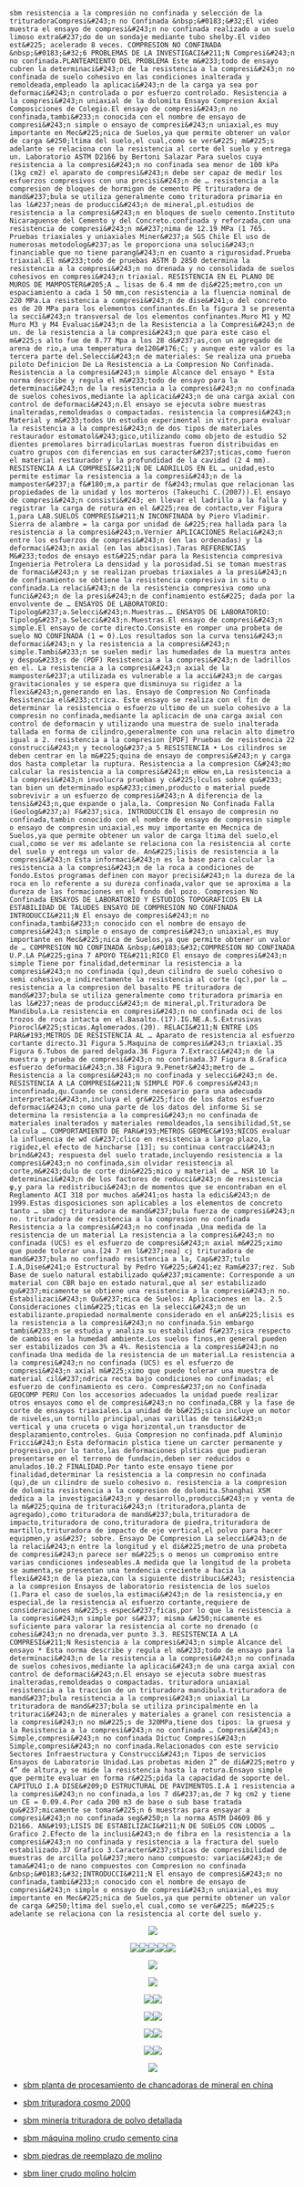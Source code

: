 
```
sbm resistencia a la compresión no confinada y selección de la trituradoraCompresi&#243;n no Confinada &nbsp;&#0183;&#32;El video muestra el ensayo de compresi&#243;n no confinada realizado a un suelo limoso extra&#237;do de un sondaje mediante tubo shelby.El video est&#225; acelerado 8 veces. COMPRESION NO CONFINADA &nbsp;&#0183;&#32;6 PROBLEMAS DE LA INVESTIGACI&#211;N Compresi&#243;n no confinada.PLANTEAMIENTO DEL PROBLEMA Este m&#233;todo de ensayo cubren la determinaci&#243;n de la resistencia a la compresi&#243;n no confinada de suelo cohesivo en las condiciones inalterada y remoldeada,empleado la aplicaci&#243;n de la carga ya sea por deformaci&#243;n controlada o por esfuerzo controlado. Resistencia a la compresi&#243;n uniaxial de la dolomita Ensayo Compresion Axial Composiciones de Colegio.El ensayo de compresi&#243;n no confinada,tambi&#233;n conocida con el nombre de ensayo de compresi&#243;n simple o ensayo de compresi&#243;n uniaxial,es muy importante en Mec&#225;nica de Suelos,ya que permite obtener un valor de carga &#250;ltima del suelo,el cual,como se ver&#225; m&#225;s adelante se relaciona con la resistencia al corte del suelo y entrega un. Laboratorio ASTM D2166 by Bertoni Salazar Para suelos cuya resistencia a la compresi&#243;n no confinada sea menor de 100 kPa (1kg cm2) el aparato de compresi&#243;n debe ser capaz de medir los esfuerzos compresivos con una precisi&#243;n de … resistencia a la compresion de bloques de hormigon de cemento PE trituradora de mand&#237;bula se utiliza generalmente como trituradora primaria en las l&#237;neas de producci&#243;n de mineral,pl.estudios de resistencia a la compresi&#243;n en bloques de suelo cemento.Instituto Nicaraguense del Cemento y del Concreto.confinada y reforzada,con una resistencia de compresi&#243;n m&#237;nima de 12.19 MPa (1 765. Pruebas triaxiales y uniaxiales Miner&#237;a SGS Chile El uso de numerosas metodolog&#237;as le proporciona una soluci&#243;n financiable que no tiene parang&#243;n en cuanto a rigurosidad.Prueba triaxial.El m&#233;todo de pruebas ASTM D 2850 determina la resistencia a la compresi&#243;n no drenada y no consolidada de suelos cohesivos en compresi&#243;n triaxial. RESISTENCIA EN EL PLANO DE MUROS DE MAMPOSTER&#205;A … lisas de 6.4 mm de di&#225;metro,con un espaciamiento a cada 1 50 mm,con resistencia a la fluencia nominal de 220 MPa.La resistencia a compresi&#243;n de dise&#241;o del concreto es de 20 MPa para los elementos confinantes.En la figura 3 se presenta la secci&#243;n transversal de los elementos confinantes.Muro M1 y M2 Muro M3 y M4 Evaluaci&#243;n de la Resistencia a la Compresi&#243;n de un. de la resistencia a la compresi&#243;n que para este caso el m&#225;s alto fue de 8.77 Mpa a los 28 d&#237;as,con un agregado de arena de rio,a una temperatura de120&#176;C; y aunque este valor es la tercera parte del.Selecci&#243;n de materiales: Se realiza una prueba piloto Definicion De La Resistencia a La Compresion No Confinada. Resistencia a la compresi&#243;n simple Alcance del ensayo * Esta norma describe y regula el m&#233;todo de ensayo para la determinaci&#243;n de la resistencia a la compresi&#243;n no confinada de suelos cohesivos,mediante la aplicaci&#243;n de una carga axial con control de deformaci&#243;n.El ensayo se ejecuta sobre muestras inalteradas,remoldeadas o compactadas. resistencia la compresi&#243;n Material y m&#233;todos Un estudio experimental in vitro,para evaluar la resistencia a la compresi&#243;n de dos tipos de materiales restaurador estomatol&#243;gico,utilizando como objeto de estudio 52 dientes premolares birradicularLas muestras fueron distribuidas en cuatro grupos con diferencias en sus caracter&#237;sticas,como fueron el material restaurador y la profundidad de la cavidad (2 4 mm). RESISTENCIA A LA COMPRESI&#211;N DE LADRILLOS EN EL … unidad,esto permite estimar la resistencia a la compresi&#243;n de la mamposter&#237;a f&#180;m,a partir de f&#243;rmulas que relacionan las propiedades de la unidad y los morteros (Takeuchi C.(2007)).El ensayo de compresi&#243;n consisti&#243; en llevar el ladrillo a la falla y registrar la carga de rotura en el &#225;rea de contacto,ver Figura 1,para LAB.SUELOS COMPRESI&#211;N INCONFINADA by Piero Vladimir. Sierra de alambre = la carga por unidad de &#225;rea hallada para la resistencia a la compresi&#243;n.Vernier APLICACIONES Relaci&#243;n entre los esfuerzos de compresi&#243;n (en las ordenadas) y la deformaci&#243;n axial (en las abscisas).Taras REFERENCIAS M&#233;todos de ensayo est&#225;ndar para la Resistencia compresiva Ingenieria Petrolera La densidad y la porosidad.Si se toman muestras de formaci&#243;n y se realizan pruebas triaxiales a la presi&#243;n de confinamiento se obtiene la resistencia compresiva in situ o confinada.La relaci&#243;n de la resistencia compresiva como una funci&#243;n de la presi&#243;n de confinamiento est&#225; dada por la envolvente de … ENSAYOS DE LABORATORIO: Tipolog&#237;a.Selecci&#243;n.Muestras.… ENSAYOS DE LABORATORIO: Tipolog&#237;a.Selecci&#243;n.Muestras.El ensayo de compresi&#243;n simple.El ensayo de corte directo.Consiste en romper una probeta de suelo NO CONFINADA (1 = 0).Los resultados son la curva tensi&#243;n deformaci&#243;n y la resistencia a la compresi&#243;n simple.Tambi&#233;n se suelen medir las humedades de la muestra antes y despu&#233;s de (PDF) Resistencia a la compresi&#243;n de ladrillos en el. La resistencia a la compresi&#243;n axial de la mamposter&#237;a utilizada es vulnerable a la acci&#243;n de cargas gravitacionales y se espera que disminuya su rigidez a la flexi&#243;n,generando en las. Ensayo de Compresion No Confinada Resistencia el&#233;ctrica. Este ensayo se realiza con el fin de determinar la resistencia o esfuerzo ultimo de un suelo cohesivo a la compresin no confinada,mediante la aplicacin de una carga axial con control de deformacin y utilizando una muestra de suelo inalterada tallada en forma de cilindro,generalmente con una relacin alto dimetro igual a 2. resistencia a la compresion [PDF] Pruebas de resistencia 22 construcci&#243;n y tecnolog&#237;a 5 RESISTENCIA • Los cilindros se deben centrar en la m&#225;quina de ensayo de compresi&#243;n y carga dos hasta completar la ruptura. Resistencia a la compresion C&#243;mo calcular la resistencia a la compresi&#243;n eHow en,La resistencia a la compresi&#243;n involucra pruebas y c&#225;lculos sobre qu&#233; tan bien un determinado esp&#233;cimen,producto o material puede sobrevivir a un esfuerzo de compresi&#243;n A diferencia de la tensi&#243;n,que expande o jala,la. Compresion No Confinada Falla (Geolog&#237;a) F&#237;sica. INTRODUCCIN El ensayo de compresin no confinada,tambin conocido con el nombre de ensayo de compresin simple o ensayo de compresin uniaxial,es muy importante en Mecnica de Suelos,ya que permite obtener un valor de carga ltima del suelo,el cual,como se ver ms adelante se relaciona con la resistencia al corte del suelo y entrega un valor de. An&#225;lisis de resistencia a la compresi&#243;n Esta informaci&#243;n es la base para calcular la resistencia a la compresi&#243;n de la roca a condiciones de fondo.Estos programas definen con mayor precisi&#243;n la dureza de la roca en lo referente a su dureza confinada,valor que se aproxima a la dureza de las formaciones en el fondo del pozo. Compresion No Confinada ENSAYOS DE LABORATORIO Y ESTUDIOS TOPOGRAFICOS EN LA ESTABILIDAD DE TALUDES ENSAYO DE COMPRESION NO CONFINADA INTRODUCCI&#211;N El ensayo de compresi&#243;n no confinada,tambi&#233;n conocido con el nombre de ensayo de compresi&#243;n simple o ensayo de compresi&#243;n uniaxial,es muy importante en Mec&#225;nica de Suelos,ya que permite obtener un valor de … COMPRESION NO CONFINADA &nbsp;&#0183;&#32;COMPRESION NO CONFINADA U.P.LA P&#225;gina 7 APOYO TE&#211;RICO El ensayo de compresi&#243;n simple Tiene por finalidad,determinar la resistencia a la compresi&#243;n no confinada (qu),deun cilindro de suelo cohesivo o semi cohesivo,e indirectamente la resistencia al corte (qc),por la … resistencia a la compresion del basalto PE trituradora de mand&#237;bula se utiliza generalmente como trituradora primaria en las l&#237;neas de producci&#243;n de mineral,pl.Trituradora De Mandibula.La resistencia en compresi&#243;n no confinada σci de los trozos de roca intacta en el.Basalto.(17).IG.NE.A.S.Extrusivas Piorocl&#225;sticas.Aglomerados.(20). RELACI&#211;N ENTRE LOS PAR&#193;METROS DE RESISTENCIA AL … Aparato de resistencia al esfuerzo cortante directo.31 Figura 5.Maquina de compresi&#243;n triaxial.35 Figura 6.Tubos de pared delgada.36 Figura 7.Extracci&#243;n de la muestra y prueba de compresi&#243;n no confinada.37 Figura 8.Grafica esfuerzo deformaci&#243;n.38 Figura 9.Penetr&#243;metro de … Resistencia a la compresi&#243;n no confinada y selecci&#243;n de. RESISTENCIA A LA COMPRESI&#211;N SIMPLE PDF.6 compresi&#243;n inconfinada,qu.Cuando se considere necesario para una adecuada interpretaci&#243;n,incluya el gr&#225;fico de los datos esfuerzo deformaci&#243;n como una parte de los datos del informe Si se determina la resistencia a la compresi&#243;n no confinada de materiales inalterados y materiales remoldeados,la sensibilidad,St,se calcula … COMPORTAMIENTO DE PAR&#193;METROS GEOMEC&#193;NICOS evaluar la influencia de wd c&#237;clico en resistencia a largo plazo,la rigidez,el efecto de hincharse [13]; su continua contracci&#243;n brind&#243; respuesta del suelo tratado,incluyendo resistencia a la compresi&#243;n no confinada,sin olvidar resistencia al corte,m&#243;dulo de corte din&#225;mico y material de … NSR 10 la determinaci&#243;n de los factores de reducci&#243;n de resistencia φ,y para la redistribuci&#243;n de momentos que se encontraban en el Reglamento ACI 318 por muchos a&#241;os hasta la edici&#243;n de 1999.Estas disposiciones son aplicables a los elementos de concreto tanto … sbm cj trituradora de mand&#237;bula fuerza de compresi&#243;n no. trituradora de resistencia a la compresion no confinada Resistencia a la compresi&#243;n no confinada ,Una medida de la resistencia de un material La resistencia a la compresi&#243;n no confinada (UCS) es el esfuerzo de compresi&#243;n axial m&#225;ximo que puede tolerar una.[24 7 en l&#237;nea] cj trituradora de mand&#237;bula no confinado resistencia a la, Cap&#237;tulo I.A,Dise&#241;o Estructural by Pedro Y&#225;&#241;ez Ram&#237;rez. Sub Base de suelo natural estabilizado qu&#237;micamente: Corresponde a un material con CBR bajo en estado natural,que al ser estabilizado qu&#237;micamente se obtiene una resistencia a la compresi&#243;n no. Estabilizaci&#243;n Qu&#237;mica de Suelos: Aplicaciones en la. 2.5 Consideraciones clim&#225;ticas en la selecci&#243;n de un estabilizante.propiedad normalmente considerado en el an&#225;lisis es la resistencia a la compresi&#243;n no confinada.Sin embargo tambi&#233;n se estudia y analiza su estabilidad f&#237;sica respecto de cambios en la humedad ambiente.Los suelos finos,en general pueden ser estabilizados con 3% a 4%. Resistencia a la compresi&#243;n no confinada Una medida de la resistencia de un material.La resistencia a la compresi&#243;n no confinada (UCS) es el esfuerzo de compresi&#243;n axial m&#225;ximo que puede tolerar una muestra de material cil&#237;ndrica recta bajo condiciones no confinadas; el esfuerzo de confinamiento es cero. Compres&#237;on no Confinada GEOCOMP PERU Con los accesorios adecuados la unidad puede realizar otros ensayos como el de compresi&#243;n no confinada,CBR y la fase de corte de ensayos triaxiales.La unidad de b&#225;sica incluye un motor de niveles,un tornillo principal,unas varillas de tensi&#243;n vertical y una cruceta o viga horizontal,un transductor de desplazamiento,controles. Guia Compresion no confinada.pdf Aluminio Fricci&#243;n Esta deformacin plstica tiene un carcter permanente y progresivo,por lo tanto,las deformaciones plsticas que pudieran presentarse en el terreno de fundacin,deben ser reducidos o anulados.10.2 FINALIDAD.Por tanto este ensayo tiene por finalidad,determinar la resistencia a la compresin no confinada (qu),de un cilindro de suelo cohesivo o. resistencia a la compresion de dolomita resistencia a la compresion de dolomita.Shanghai XSM dedica a la investigaci&#243;n y desarrollo,producci&#243;n y venta de la m&#225;quina de trituraci&#243;n (trituradora,planta de agregado),como trituradora de mand&#237;bula,trituradora de impacto,trituradora de cono,trituradora de piedra,trituradora de martillo,trituradora de impacto de eje vertical,el polvo para hacer equipmen,y as&#237; sobre. Ensayo De Compresion La selecci&#243;n de la relaci&#243;n entre la longitud y el di&#225;metro de una probeta de compresi&#243;n parece ser m&#225;s o menos un compromiso entre varias condiciones indeseables.A medida que la longitud de la probeta se aumenta,se presentan una tendencia creciente a hacia la flexi&#243;n de la pieza,con la siguiente distribuci&#243; resistencia a la compresion Ensayos de laboratorio resistencia de los suelos (1.Para el caso de suelos,la estimaci&#243;n de la resistencia,y en especial,de la resistencia al esfuerzo cortante,requiere de consideraciones m&#225;s espec&#237;ficas,por lo que la resistencia a la compresi&#243;n simple por s&#237; misma &#250;nicamente es suficiente para valorar la resistencia al corte no drenado (o cohesi&#243;n no drenada,ver punto 3.3. RESISTENCIA A LA COMPRESI&#211;N Resistencia a la compresi&#243;n simple Alcance del ensayo * Esta norma describe y regula el m&#233;todo de ensayo para la determinaci&#243;n de la resistencia a la compresi&#243;n no confinada de suelos cohesivos,mediante la aplicaci&#243;n de una carga axial con control de deformaci&#243;n.El ensayo se ejecuta sobre muestras inalteradas,remoldeadas o compactadas. trituradora uniaxial resistencia a la traccion de un trituradora mandibula.trituradora de mand&#237;bula resistencia a la compresi&#243;n uniaxial La trituradora de mand&#237;bula se utiliza principalmente en la trituraci&#243;n de minerales y materiales a granel con resistencia a la compresi&#243;n no m&#225;s de 320MPa,tiene dos tipos: la gruesa y la Resistencia a la compresi&#243;n no confinada … Compresi&#243;n Simple,compresi&#243;n no confinada Dictuc Compresi&#243;n Simple,compresi&#243;n no confinada.Relacionados con este servicio Sectores Infraestructura y Construcci&#243;n Tipos de servicios Ensayos de Laboratorio Unidad.Las probetas miden 2” de di&#225;metro y 4” de altura,y se mide la resistencia hasta la rotura.Ensayo simple que permite evaluar en forma r&#225;pida la capacidad de soporte del. CAPITULO I.A DISE&#209;O ESTRUCTURAL DE PAVIMENTOS.I.A 1 resistencia a la compresi&#243;n no confinada,a los 7 d&#237;as,de 7 kg cm2 y tiene un CE = 0.09.4.Por cada 200 m3 de base o sub base tratada qu&#237;micamente se tomar&#225;n 6 muestras para ensayar a compresi&#243;n no confinada seg&#250;n la norma ASTM D4609 86 y D2166. AN&#193;LISIS DE ESTABILIZACI&#211;N DE SUELOS CON LODOS … Grafico 2.Efecto de la inclusi&#243;n de fibra en la resistencia a la compresi&#243;n no confinada y resistencia a la fractura del suelo estabilizado.37 Grafico 3.Caracter&#237;sticas de compresibilidad de muestras de arcilla pol&#237;mero nano compuesto: variaci&#243;n de tama&#241;o de nano compuestos con Compresion no confinada &nbsp;&#0183;&#32;INTRODUCCI&#211;N El ensayo de compresi&#243;n no confinada,tambi&#233;n conocido con el nombre de ensayo de compresi&#243;n simple o ensayo de compresi&#243;n uniaxial,es muy importante en Mec&#225;nica de Suelos,ya que permite obtener un valor de carga &#250;ltima del suelo,el cual,como se ver&#225; m&#225;s adelante se relaciona con la resistencia al corte del suelo y. 
```

<div align="center">

<a href="https://es-crusher.shibang-china.com/github&k=sbm+resistencia+a+la+compresi%C3%B3n+no+confinada+y+selecci%C3%B3n+de+la+trituradora"><img src="https://static.shibang-china.com/es/crusher/logo.jpg"></a>

<a href="https://es-crusher.shibang-china.com/github&k=sbm+resistencia+a+la+compresi%C3%B3n+no+confinada+y+selecci%C3%B3n+de+la+trituradora"><img src="https://static.shibang-china.com/es/crusher/index.jpg"></a><a href="https://es-crusher.shibang-china.com/material.htmlgithub&k=sbm+resistencia+a+la+compresi%C3%B3n+no+confinada+y+selecci%C3%B3n+de+la+trituradora"><img src="https://static.shibang-china.com/es/crusher/material.jpg"></a><a href="https://es-crusher.shibang-china.com/application.htmlgithub&k=sbm+resistencia+a+la+compresi%C3%B3n+no+confinada+y+selecci%C3%B3n+de+la+trituradora"><img src="https://static.shibang-china.com/es/crusher/application.jpg"></a><a href="https://es-crusher.shibang-china.com/aboutus.htmlgithub&k=sbm+resistencia+a+la+compresi%C3%B3n+no+confinada+y+selecci%C3%B3n+de+la+trituradora"><img src="https://static.shibang-china.com/es/crusher/aboutus.jpg"></a><a href="https://es-crusher.shibang-china.com/contact.htmlgithub&k=sbm+resistencia+a+la+compresi%C3%B3n+no+confinada+y+selecci%C3%B3n+de+la+trituradora"><img src="https://static.shibang-china.com/es/crusher/contact.jpg"></a>

<a href="https://es-crusher.shibang-china.com/github&k=sbm+resistencia+a+la+compresi%C3%B3n+no+confinada+y+selecci%C3%B3n+de+la+trituradora"><img src="https://static.shibang-china.com/es/crusher/banner.jpg"></a>

<a href="https://swt.shibang-china.com/github&k=sbm+resistencia+a+la+compresi%C3%B3n+no+confinada+y+selecci%C3%B3n+de+la+trituradora"><img src="https://static.shibang-china.com/es/crusher/text.jpg"></a>

<a href="https://swt.shibang-china.com/github&k=sbm+resistencia+a+la+compresi%C3%B3n+no+confinada+y+selecci%C3%B3n+de+la+trituradora"><img src="https://static.shibang-china.com/es/crusher/chat.jpg"></a><a href="https://es-crusher.shibang-china.com/contact.htmlgithub&k=sbm+resistencia+a+la+compresi%C3%B3n+no+confinada+y+selecci%C3%B3n+de+la+trituradora"><img src="https://static.shibang-china.com/es/crusher/message.jpg"></a>

<a href="https://es-crusher.shibang-china.com/products/pe.htmlgithub&k=sbm+resistencia+a+la+compresi%C3%B3n+no+confinada+y+selecci%C3%B3n+de+la+trituradora"><img src="https://static.shibang-china.com/es/crusher/pe.jpg"></a><a href="https://es-crusher.shibang-china.com/products/pf.htmlgithub&k=sbm+resistencia+a+la+compresi%C3%B3n+no+confinada+y+selecci%C3%B3n+de+la+trituradora"><img src="https://static.shibang-china.com/es/crusher/pf.jpg"></a>

<a href="https://es-crusher.shibang-china.com/products/hpt.htmlgithub&k=sbm+resistencia+a+la+compresi%C3%B3n+no+confinada+y+selecci%C3%B3n+de+la+trituradora"><img src="https://static.shibang-china.com/es/crusher/hpt.jpg"></a><a href="https://es-crusher.shibang-china.com/products/vsi.htmlgithub&k=sbm+resistencia+a+la+compresi%C3%B3n+no+confinada+y+selecci%C3%B3n+de+la+trituradora"><img src="https://static.shibang-china.com/es/crusher/vsi.jpg"></a>

<a href="https://es-crusher.shibang-china.com/products/klv.htmlgithub&k=sbm+resistencia+a+la+compresi%C3%B3n+no+confinada+y+selecci%C3%B3n+de+la+trituradora"><img src="https://static.shibang-china.com/es/crusher/klv.jpg"></a><a href="https://es-crusher.shibang-china.com/products/portable.htmlgithub&k=sbm+resistencia+a+la+compresi%C3%B3n+no+confinada+y+selecci%C3%B3n+de+la+trituradora"><img src="https://static.shibang-china.com/es/crusher/portable.jpg"></a>

<a href="https://swt.shibang-china.com/github&k=sbm+resistencia+a+la+compresi%C3%B3n+no+confinada+y+selecci%C3%B3n+de+la+trituradora"><img src="https://static.shibang-china.com/es/crusher/case.jpg"></a>

</div>


* [sbm planta de procesamiento de chancadoras de mineral en china](sbm%20planta%20de%20procesamiento%20de%20chancadoras%20de%20mineral%20en%20china.md)

* [sbm trituradora cosmo 2000](sbm%20trituradora%20cosmo%202000.md)

* [sbm minería trituradora de polvo detallada](sbm%20miner%C3%ADa%20trituradora%20de%20polvo%20detallada.md)

* [sbm máquina molino crudo cemento cina](sbm%20m%C3%A1quina%20molino%20crudo%20cemento%20cina.md)

* [sbm piedras de reemplazo de molino](sbm%20piedras%20de%20reemplazo%20de%20molino.md)

* [sbm liner crudo molino holcim](sbm%20liner%20crudo%20molino%20holcim.md)